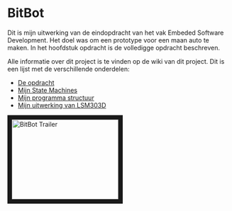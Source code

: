 BitBot
======
Dit is mijn uitwerking van de eindopdracht van het vak Embeded Software Development. 
Het doel was om een prototype voor een maan auto te maken. In het hoofdstuk opdracht is de volledigge
opdracht beschreven.

Alle informatie over dit project is te vinden op de wiki van dit project. Dit is een lijst met de verschillende onderdelen:

* [De opdracht](https://github.com/SijmenHuizenga/BitBot/wiki/Opdracht)
* [Mijn State Machines](https://github.com/SijmenHuizenga/BitBot/wiki/State-Machines)
* [Mijn programma structuur](https://github.com/SijmenHuizenga/BitBot/wiki/Programma-Structuur)
* [Mijn uitwerking van LSM303D](https://github.com/SijmenHuizenga/BitBot/wiki/LSM303D)


<a href="http://www.youtube.com/watch?feature=player_embedded&v=A6OPI_RDbGY
" target="_blank"><img src="http://img.youtube.com/vi/A6OPI_RDbGY/0.jpg" 
alt="BitBot Trailer" width="240" height="180" border="10" /></a>
